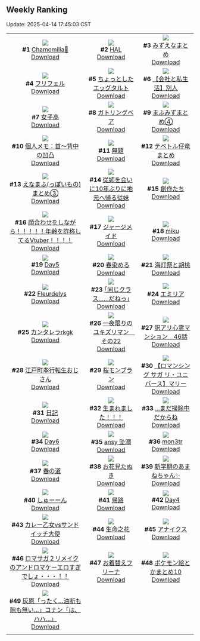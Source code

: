 ## Weekly Ranking
Update: 2025-04-14 17:45:03 CST

|      |      |      |
| :----: | :----: | :----: |
| ![](https://i.pixiv.re/c/240x480/img-master/img/2025/04/08/14/32/54/129087901_p0_master1200.jpg)<br>**#1** [Chamomilia🌼](https://www.pixiv.net/artworks/129087901)<br>[Download](https://i.pixiv.re/img-original/img/2025/04/08/14/32/54/129087901_p0.jpg) | ![](https://i.pixiv.re/c/240x480/img-master/img/2025/04/07/00/00/01/129038107_p0_master1200.jpg)<br>**#2** [HAL](https://www.pixiv.net/artworks/129038107)<br>[Download](https://i.pixiv.re/img-original/img/2025/04/07/00/00/01/129038107_p0.png) | ![](https://i.pixiv.re/c/240x480/img-master/img/2025/04/08/23/47/53/129104622_p0_master1200.jpg)<br>**#3** [みずえなまとめ](https://www.pixiv.net/artworks/129104622)<br>[Download](https://i.pixiv.re/img-original/img/2025/04/08/23/47/53/129104622_p0.jpg) |
| ![](https://i.pixiv.re/c/240x480/img-master/img/2025/04/07/00/00/04/129038125_p0_master1200.jpg)<br>**#4** [フリフェル](https://www.pixiv.net/artworks/129038125)<br>[Download](https://i.pixiv.re/img-original/img/2025/04/07/00/00/04/129038125_p0.jpg) | ![](https://i.pixiv.re/c/240x480/img-master/img/2025/04/08/07/30/01/129081178_p0_master1200.jpg)<br>**#5** [ちょっとしたエッグタルト](https://www.pixiv.net/artworks/129081178)<br>[Download](https://i.pixiv.re/img-original/img/2025/04/08/07/30/01/129081178_p0.jpg) | ![](https://i.pixiv.re/c/240x480/img-master/img/2025/04/08/12/00/15/129085122_p0_master1200.jpg)<br>**#6** [【会社と私生活】別人](https://www.pixiv.net/artworks/129085122)<br>[Download](https://i.pixiv.re/img-original/img/2025/04/08/12/00/15/129085122_p0.jpg) |
| ![](https://i.pixiv.re/c/240x480/img-master/img/2025/04/08/20/51/00/129097546_p0_master1200.jpg)<br>**#7** [女子高](https://www.pixiv.net/artworks/129097546)<br>[Download](https://i.pixiv.re/img-original/img/2025/04/08/20/51/00/129097546_p0.jpg) | ![](https://i.pixiv.re/c/240x480/img-master/img/2025/04/07/00/00/11/129038204_p0_master1200.jpg)<br>**#8** [ガトリングベア](https://www.pixiv.net/artworks/129038204)<br>[Download](https://i.pixiv.re/img-original/img/2025/04/07/00/00/11/129038204_p0.jpg) | ![](https://i.pixiv.re/c/240x480/img-master/img/2025/04/08/23/12/15/129103313_p0_master1200.jpg)<br>**#9** [まふみずまとめ④](https://www.pixiv.net/artworks/129103313)<br>[Download](https://i.pixiv.re/img-original/img/2025/04/08/23/12/15/129103313_p0.jpg) |
| ![](https://i.pixiv.re/c/240x480/img-master/img/2025/04/08/06/00/07/129079885_p0_master1200.jpg)<br>**#10** [個人メモ：首～背中の凹凸](https://www.pixiv.net/artworks/129079885)<br>[Download](https://i.pixiv.re/img-original/img/2025/04/08/06/00/07/129079885_p0.jpg) | ![](https://i.pixiv.re/c/240x480/img-master/img/2025/04/08/19/56/52/129095127_p0_master1200.jpg)<br>**#11** [無題](https://www.pixiv.net/artworks/129095127)<br>[Download](https://i.pixiv.re/img-original/img/2025/04/08/19/56/52/129095127_p0.png) | ![](https://i.pixiv.re/c/240x480/img-master/img/2025/04/08/22/37/37/129101940_p0_master1200.jpg)<br>**#12** [テペトル仔竜まとめ](https://www.pixiv.net/artworks/129101940)<br>[Download](https://i.pixiv.re/img-original/img/2025/04/08/22/37/37/129101940_p0.jpg) |
| ![](https://i.pixiv.re/c/240x480/img-master/img/2025/04/08/23/21/58/129103706_p0_master1200.jpg)<br>**#13** [えなまふ(っぽいもの)まとめ③](https://www.pixiv.net/artworks/129103706)<br>[Download](https://i.pixiv.re/img-original/img/2025/04/08/23/21/58/129103706_p0.jpg) | ![](https://i.pixiv.re/c/240x480/img-master/img/2025/04/07/20/16/10/129063641_p0_master1200.jpg)<br>**#14** [従姉を会いに10年ぶりに地元へ帰る従妹](https://www.pixiv.net/artworks/129063641)<br>[Download](https://i.pixiv.re/img-original/img/2025/04/07/20/16/10/129063641_p0.jpg) | ![](https://i.pixiv.re/c/240x480/img-master/img/2025/04/09/18/42/56/129126076_p0_master1200.jpg)<br>**#15** [創作たち](https://www.pixiv.net/artworks/129126076)<br>[Download](https://i.pixiv.re/img-original/img/2025/04/09/18/42/56/129126076_p0.jpg) |
| ![](https://i.pixiv.re/c/240x480/img-master/img/2025/04/08/21/03/27/129098151_p0_master1200.jpg)<br>**#16** [顔合わせをしながら！！！！！年齢を詐称してるVtuber！！！！](https://www.pixiv.net/artworks/129098151)<br>[Download](https://i.pixiv.re/img-original/img/2025/04/08/21/03/27/129098151_p0.png) | ![](https://i.pixiv.re/c/240x480/img-master/img/2025/04/07/00/00/10/129038197_p0_master1200.jpg)<br>**#17** [ジャージメイド](https://www.pixiv.net/artworks/129038197)<br>[Download](https://i.pixiv.re/img-original/img/2025/04/07/00/00/10/129038197_p0.jpg) | ![](https://i.pixiv.re/c/240x480/img-master/img/2025/04/08/12/00/02/129085040_p0_master1200.jpg)<br>**#18** [miku](https://www.pixiv.net/artworks/129085040)<br>[Download](https://i.pixiv.re/img-original/img/2025/04/08/12/00/02/129085040_p0.jpg) |
| ![](https://i.pixiv.re/c/240x480/img-master/img/2025/04/08/00/48/37/129074670_p0_master1200.jpg)<br>**#19** [Day5](https://www.pixiv.net/artworks/129074670)<br>[Download](https://i.pixiv.re/img-original/img/2025/04/08/00/48/37/129074670_p0.jpg) | ![](https://i.pixiv.re/c/240x480/img-master/img/2025/04/07/00/00/10/129038193_p0_master1200.jpg)<br>**#20** [春染める](https://www.pixiv.net/artworks/129038193)<br>[Download](https://i.pixiv.re/img-original/img/2025/04/07/00/00/10/129038193_p0.png) | ![](https://i.pixiv.re/c/240x480/img-master/img/2025/04/08/22/57/41/129102716_p0_master1200.jpg)<br>**#21** [海灯祭と胡桃](https://www.pixiv.net/artworks/129102716)<br>[Download](https://i.pixiv.re/img-original/img/2025/04/08/22/57/41/129102716_p0.jpg) |
| ![](https://i.pixiv.re/c/240x480/img-master/img/2025/04/08/08/12/30/129081830_p0_master1200.jpg)<br>**#22** [Fleurdelys](https://www.pixiv.net/artworks/129081830)<br>[Download](https://i.pixiv.re/img-original/img/2025/04/08/08/12/30/129081830_p0.png) | ![](https://i.pixiv.re/c/240x480/img-master/img/2025/04/07/17/12/48/129057876_p0_master1200.jpg)<br>**#23** [｢同じクラス……だねっ｣](https://www.pixiv.net/artworks/129057876)<br>[Download](https://i.pixiv.re/img-original/img/2025/04/07/17/12/48/129057876_p0.jpg) | ![](https://i.pixiv.re/c/240x480/img-master/img/2025/04/09/02/00/12/129109131_p0_master1200.jpg)<br>**#24** [エミリア](https://www.pixiv.net/artworks/129109131)<br>[Download](https://i.pixiv.re/img-original/img/2025/04/09/02/00/12/129109131_p0.jpg) |
| ![](https://i.pixiv.re/c/240x480/img-master/img/2025/04/08/00/00/16/129072594_p0_master1200.jpg)<br>**#25** [カンタレラrkgk](https://www.pixiv.net/artworks/129072594)<br>[Download](https://i.pixiv.re/img-original/img/2025/04/08/00/00/16/129072594_p0.jpg) | ![](https://i.pixiv.re/c/240x480/img-master/img/2025/04/08/13/03/02/129086319_p0_master1200.jpg)<br>**#26** [一夜限りのユキズリマン　その22](https://www.pixiv.net/artworks/129086319)<br>[Download](https://i.pixiv.re/img-original/img/2025/04/08/13/03/02/129086319_p0.png) | ![](https://i.pixiv.re/c/240x480/img-master/img/2025/04/08/12/14/23/129085394_p0_master1200.jpg)<br>**#27** [訳アリ心霊マンション　46話](https://www.pixiv.net/artworks/129085394)<br>[Download](https://i.pixiv.re/img-original/img/2025/04/08/12/14/23/129085394_p0.jpg) |
| ![](https://i.pixiv.re/c/240x480/img-master/img/2025/04/07/16/18/17/129056641_p0_master1200.jpg)<br>**#28** [江戸町奉行転生おじさん](https://www.pixiv.net/artworks/129056641)<br>[Download](https://i.pixiv.re/img-original/img/2025/04/07/16/18/17/129056641_p0.jpg) | ![](https://i.pixiv.re/c/240x480/img-master/img/2025/04/07/20/30/01/129064090_p0_master1200.jpg)<br>**#29** [桜モンブラン](https://www.pixiv.net/artworks/129064090)<br>[Download](https://i.pixiv.re/img-original/img/2025/04/07/20/30/01/129064090_p0.png) | ![](https://i.pixiv.re/c/240x480/img-master/img/2025/04/08/00/00/11/129072558_p0_master1200.jpg)<br>**#30** [【ロマンシング サガ リ・ユニバース】マリー](https://www.pixiv.net/artworks/129072558)<br>[Download](https://i.pixiv.re/img-original/img/2025/04/08/00/00/11/129072558_p0.jpg) |
| ![](https://i.pixiv.re/c/240x480/img-master/img/2025/04/08/22/01/12/129100530_p0_master1200.jpg)<br>**#31** [日記](https://www.pixiv.net/artworks/129100530)<br>[Download](https://i.pixiv.re/img-original/img/2025/04/08/22/01/12/129100530_p0.png) | ![](https://i.pixiv.re/c/240x480/img-master/img/2025/04/08/15/09/03/129088540_p0_master1200.jpg)<br>**#32** [生まれました！！！](https://www.pixiv.net/artworks/129088540)<br>[Download](https://i.pixiv.re/img-original/img/2025/04/08/15/09/03/129088540_p0.jpg) | ![](https://i.pixiv.re/c/240x480/img-master/img/2025/04/07/18/04/57/129059416_p0_master1200.jpg)<br>**#33** [...まだ掃除中だからね](https://www.pixiv.net/artworks/129059416)<br>[Download](https://i.pixiv.re/img-original/img/2025/04/07/18/04/57/129059416_p0.jpg) |
| ![](https://i.pixiv.re/c/240x480/img-master/img/2025/04/09/00/34/10/129106697_p0_master1200.jpg)<br>**#34** [Day6](https://www.pixiv.net/artworks/129106697)<br>[Download](https://i.pixiv.re/img-original/img/2025/04/09/00/34/10/129106697_p0.jpg) | ![](https://i.pixiv.re/c/240x480/img-master/img/2025/04/14/07/51/39/129090736_p0_master1200.jpg)<br>**#35** [ansy 坠溺](https://www.pixiv.net/artworks/129090736)<br>[Download](https://i.pixiv.re/img-original/img/2025/04/14/07/51/39/129090736_p0.png) | ![](https://i.pixiv.re/c/240x480/img-master/img/2025/04/07/14/36/36/129054689_p0_master1200.jpg)<br>**#36** [mon3tr](https://www.pixiv.net/artworks/129054689)<br>[Download](https://i.pixiv.re/img-original/img/2025/04/07/14/36/36/129054689_p0.jpg) |
| ![](https://i.pixiv.re/c/240x480/img-master/img/2025/04/08/00/00/15/129072591_p0_master1200.jpg)<br>**#37** [春の道](https://www.pixiv.net/artworks/129072591)<br>[Download](https://i.pixiv.re/img-original/img/2025/04/08/00/00/15/129072591_p0.jpg) | ![](https://i.pixiv.re/c/240x480/img-master/img/2025/04/08/12/40/32/129085901_p0_master1200.jpg)<br>**#38** [お花見たぬき](https://www.pixiv.net/artworks/129085901)<br>[Download](https://i.pixiv.re/img-original/img/2025/04/08/12/40/32/129085901_p0.png) | ![](https://i.pixiv.re/c/240x480/img-master/img/2025/04/08/05/59/12/129077366_p0_master1200.jpg)<br>**#39** [新学期のあまねちゃん✨️](https://www.pixiv.net/artworks/129077366)<br>[Download](https://i.pixiv.re/img-original/img/2025/04/08/05/59/12/129077366_p0.png) |
| ![](https://i.pixiv.re/c/240x480/img-master/img/2025/04/09/12/10/16/129118136_p0_master1200.jpg)<br>**#40** [しゅーーん](https://www.pixiv.net/artworks/129118136)<br>[Download](https://i.pixiv.re/img-original/img/2025/04/09/12/10/16/129118136_p0.png) | ![](https://i.pixiv.re/c/240x480/img-master/img/2025/04/07/00/00/09/129038182_p0_master1200.jpg)<br>**#41** [帰路](https://www.pixiv.net/artworks/129038182)<br>[Download](https://i.pixiv.re/img-original/img/2025/04/07/00/00/09/129038182_p0.jpg) | ![](https://i.pixiv.re/c/240x480/img-master/img/2025/04/07/00/44/35/129040368_p0_master1200.jpg)<br>**#42** [Day4](https://www.pixiv.net/artworks/129040368)<br>[Download](https://i.pixiv.re/img-original/img/2025/04/07/00/44/35/129040368_p0.jpg) |
| ![](https://i.pixiv.re/c/240x480/img-master/img/2025/04/07/07/18/27/129047239_p0_master1200.jpg)<br>**#43** [カレー乙女vsサンドイッチ大使](https://www.pixiv.net/artworks/129047239)<br>[Download](https://i.pixiv.re/img-original/img/2025/04/07/07/18/27/129047239_p0.png) | ![](https://i.pixiv.re/c/240x480/img-master/img/2025/04/09/10/34/41/129116546_p0_master1200.jpg)<br>**#44** [生命之花](https://www.pixiv.net/artworks/129116546)<br>[Download](https://i.pixiv.re/img-original/img/2025/04/09/10/34/41/129116546_p0.jpg) | ![](https://i.pixiv.re/c/240x480/img-master/img/2025/04/08/17/22/40/129091050_p0_master1200.jpg)<br>**#45** [アナイクス](https://www.pixiv.net/artworks/129091050)<br>[Download](https://i.pixiv.re/img-original/img/2025/04/08/17/22/40/129091050_p0.jpg) |
| ![](https://i.pixiv.re/c/240x480/img-master/img/2025/04/08/18/53/10/129093598_p0_master1200.jpg)<br>**#46** [ロマサガ２リメイクのアンドロマケーエロすぎでしょ・・・！！](https://www.pixiv.net/artworks/129093598)<br>[Download](https://i.pixiv.re/img-original/img/2025/04/08/18/53/10/129093598_p0.jpg) | ![](https://i.pixiv.re/c/240x480/img-master/img/2025/04/08/01/20/05/129075619_master1200.jpg)<br>**#47** [お着替えフリーナ](https://www.pixiv.net/artworks/129075619)<br>[Download](https://www.pixiv.net/artworks/129075619) | ![](https://i.pixiv.re/c/240x480/img-master/img/2025/04/08/19/30/12/129094850_p0_master1200.jpg)<br>**#48** [ポケモン絵とかまとめ10](https://www.pixiv.net/artworks/129094850)<br>[Download](https://i.pixiv.re/img-original/img/2025/04/08/19/30/12/129094850_p0.png) |
| ![](https://i.pixiv.re/c/240x480/img-master/img/2025/04/08/14/41/46/129088042_p0_master1200.jpg)<br>**#49** [灰原「ったく…油断も隙も無い…」コナン「は、ハハ…」](https://www.pixiv.net/artworks/129088042)<br>[Download](https://i.pixiv.re/img-original/img/2025/04/08/14/41/46/129088042_p0.jpg) |
|      |      |
